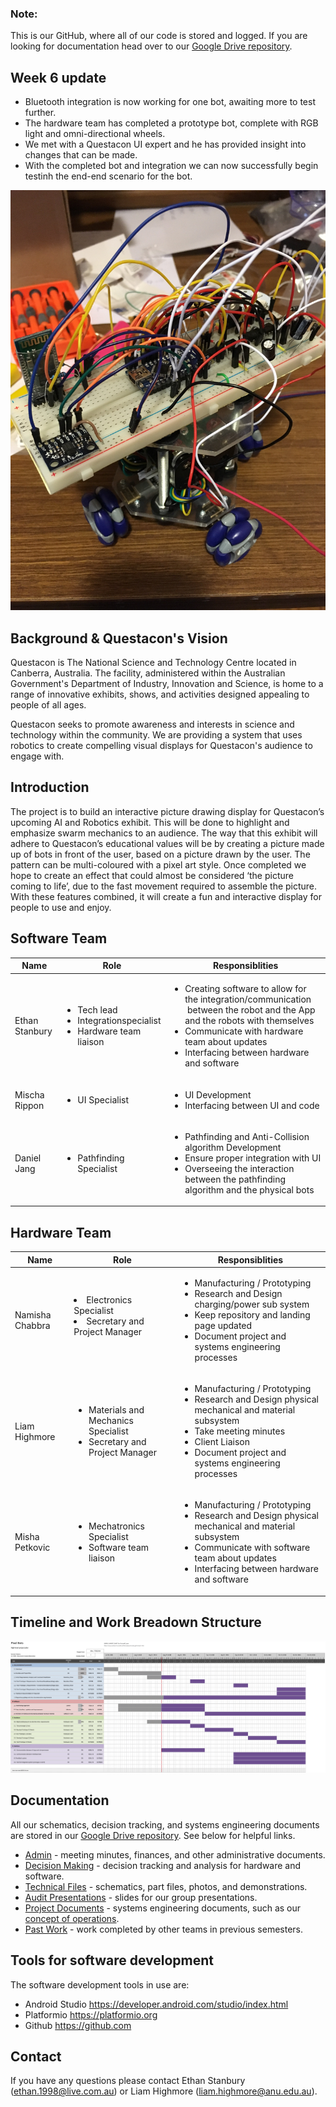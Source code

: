 ﻿### Note: 
This is our GitHub, where all of our code is stored and logged. If you are looking for documentation head over to our [Google Drive repository](https://drive.google.com/drive/folders/16jXwYcN4NbzW0Ln2P1bCA10uX1lFQW0Q?usp=sharing).

## Week 6 update
 * Bluetooth integration is now working for one bot, awaiting more to test further.
 * The hardware team has completed a prototype bot, complete with RGB light and omni-directional wheels.
 * We met with a Questacon UI expert and he has provided insight into changes that can be made.
 * With the completed bot and integration we can now successfully begin testinh the end-end scenario for the bot.

![alt text](https://github.com/EthanStanbury/Pixel_Bot_Dev_Space/blob/master/Images/IMG_1332.jpg)

## Background & Questacon's Vision
Questacon is The National Science and Technology Centre located in Canberra, Australia. The facility, administered within the Australian Government's Department of Industry, Innovation and Science, is home to a range of innovative exhibits, shows, and activities designed appealing to people of all ages.

Questacon seeks to promote awareness and interests in science and technology within the community. We are providing a system that uses robotics to create compelling visual displays for Questacon's audience to engage with.

## Introduction
The project is to build an interactive picture drawing display for Questacon’s upcoming AI and Robotics exhibit. This will be done to highlight and emphasize swarm mechanics to an audience. The way that this exhibit will adhere to Questacon’s educational values will be by creating a picture made up of bots in front of the user, based on a picture drawn by the user. The pattern can be multi-coloured with a pixel art style. Once completed we hope to create an effect that could almost be considered ‘the picture coming to life’, due to the fast movement required to assemble the picture. With these features combined, it will create a fun and interactive display for people to use and enjoy.

## Software Team
| Name       |       Role     | Responsiblities  |
| ---------------|-------------| --------------|
|Ethan Stanbury| <ul><li>Tech lead</li><li>Integrationspecialist</li><li>Hardware team liaison</li></ul> |<ul><li>Creating software to allow for the integration/communication  between the robot and the App and the robots with themselves</li><li>Communicate with hardware team about updates</li><li>Interfacing between hardware and software</li></ul>|
|Mischa Rippon|<ul><li>UI Specialist</li></ul>|<ul> <li>UI Development</li><li>Interfacing between UI and code</li></ul>|
|Daniel Jang| <ul><li>Pathfinding Specialist</li> </ul>|<ul> <li>Pathfinding and Anti-Collision algorithm Development</li><li> Ensure proper integration with UI</li><li> Overseeing the interaction between the pathfinding algorithm and the physical bots</li></ul>|

## Hardware Team
| Name       |       Role     | Responsiblities  |
| ---------------|-------------| --------------|
|Namisha Chabbra | </ul><li>Electronics Specialist</li><li>Secretary and Project Manager</li> <ul>|<ul><li>Manufacturing / Prototyping</li> <li>Research and Design charging/power sub system</li><li> Keep repository and landing page updated </li><li>Document project and systems engineering processes </li></ul>|
|Liam Highmore |<ul> <li>Materials and Mechanics Specialist</li><li>Secretary and Project Manager</li></ul>|<ul><li>Manufacturing / Prototyping</li> <li>Research and Design physical mechanical and material subsystem</li><li>Take meeting minutes</li><li>Client Liaison</li><li>Document project and systems engineering processes</li></ul>|
|Misha Petkovic|<ul> <li>Mechatronics Specialist</li><li>Software team liaison</li></ul>|<ul><li>Manufacturing / Prototyping</li> <li>Research and Design physical mechanical and material subsystem</li><li>Communicate with software team about updates </li><li>Interfacing between hardware and software</li></ul>|

## Timeline and Work Breadown Structure
![alt text](https://github.com/EthanStanbury/Pixel_Bot_Dev_Space/blob/master/Images/Gantt%20Chart%20v1%20ProjectSchedule%20WK%201-12-1.png)

## Documentation

All our schematics, decision tracking, and systems engineering documents are stored in our [Google Drive repository](https://drive.google.com/drive/folders/16jXwYcN4NbzW0Ln2P1bCA10uX1lFQW0Q?usp=sharing). See below for helpful links.

* [Admin](https://drive.google.com/drive/folders/1NDGPlbAWPqiB4-PN0hH1JrsNczGX43WI) - meeting minutes, finances, and other administrative documents.
* [Decision Making](https://drive.google.com/drive/folders/1HIMX3NuXUMVcE0Oukll7nH0dJ6RsnDyC?usp=sharing) - decision tracking and analysis for hardware and software.
* [Technical Files](https://drive.google.com/drive/folders/19XwCw08ozjGYxg1kbVKrfIjXPqlrIxm9) - schematics, part files, photos, and demonstrations.
* [Audit Presentations](https://drive.google.com/drive/folders/1mxzTR-K7Zuuramnosn8HR2dhiKyCwSw9) - slides for our group presentations.
* [Project Documents](https://drive.google.com/drive/folders/1MHnXH6Gkt3pP4XsoZ2qv4_UxF8ShZBOm) - systems engineering documents, such as our [concept of operations](https://drive.google.com/file/d/1j5KhOBmlKu8sYWbr89peX3zaD081nE_w/view?usp=sharing).
* [Past Work](https://drive.google.com/drive/folders/11kuLpgpWFmtDX-ErQjgKcSv7DiojZMwp?usp=sharing) - work completed by other teams in previous semesters.

## Tools for software development 
The software development tools in use are:

* Android Studio <https://developer.android.com/studio/index.html>
* Platformio <https://platformio.org>
* Github <https://github.com>

## Contact
If you have any questions please contact Ethan Stanbury (ethan.1998@live.com.au) or Liam Highmore (liam.highmore@anu.edu.au).

